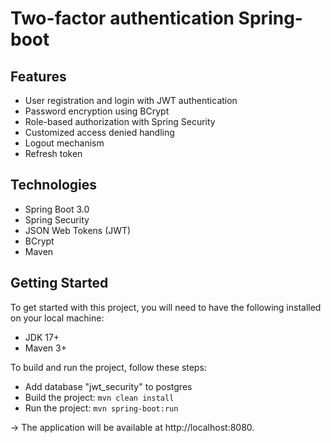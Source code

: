 # Two-factor authentication Spring-boot
## Features
* User registration and login with JWT authentication
* Password encryption using BCrypt
* Role-based authorization with Spring Security
* Customized access denied handling
* Logout mechanism
* Refresh token

## Technologies
* Spring Boot 3.0
* Spring Security
* JSON Web Tokens (JWT)
* BCrypt
* Maven

## Getting Started
To get started with this project, you will need to have the following installed on your local machine:

* JDK 17+
* Maven 3+


To build and run the project, follow these steps:

* Add database "jwt_security" to postgres
* Build the project: `mvn clean install`
* Run the project: `mvn spring-boot:run`

-> The application will be available at http://localhost:8080.